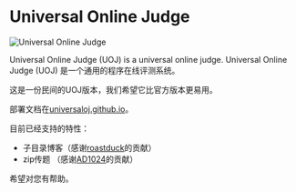 # Universal Online Judge

![Universal Online Judge](http://uoj.ac/pictures/UOJ.png)

Universal Online Judge (UOJ) is a universal online judge.
Universal Online Judge (UOJ) 是一个通用的程序在线评测系统。


这是一份民间的UOJ版本，我们希望它比官方版本更易用。

部署文档在[universaloj.github.io](https://universaloj.github.io)。


目前已经支持的特性：  

- 子目录博客（感谢[roastduck](https://github.com/roastduck/)的贡献）
- zip传题  （感谢[AD1024](https://github.com/AD1024/)的贡献）


希望对您有帮助。
